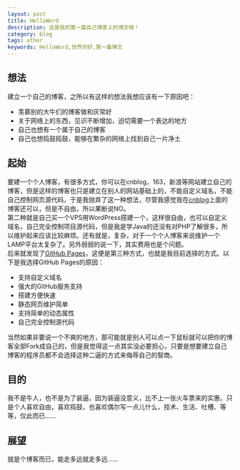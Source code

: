 ```yaml
---
layout: post
title: HelloWord
description: 这是我的第一篇自己博客上的博文哦！
category: blog
tags: other
keywords: HelloWord,世界你好,第一篇博文
---
```


## 想法
建立一个自己的博客，之所以有这样的想法我想应该有一下原因吧：  

 * 羡慕别的大牛们的博客做和灰常好
 * 关于网络上的东西，见识不断增加，迫切需要一个表达的地方
 * 自己也想有一个属于自己的博客
 * 自己也想捣鼓捣鼓，能够在繁杂的网络上找到自己一片净土

## 起始
要建一个个人博客，有很多方式，你可以在cnblog，163，新浪等网站建立自己的博客，但是这样的博客也只是建立在别人的网站基础上的，不能自定义域名，不能自己控制网页源代码，于是我抛弃了这一种想法，尽管我感觉我在[cnblog](http://home.cnblogs.com/u/dolphinboy/)上面的博客还可以，但是不自由，所以果断说NO。  
第二种就是自己买一个VPS用WordPress搭建一个，这样很自由，也可以自定义域名，自己完全控制项目源代码，但是我是学Java的还没有对PHP了解很多，所以维护起来应该比较麻烦。还有就是，复杂，对于一个个人博客来说维护一个LAMP平台太复杂了。另外弱弱的说一下，其实费用也是个问题。  
后来就发现了[GitHub Pages](http://pages.github.com/)，这便是第三种方式，也就是我目前选择的方式。以下是我选择GitHub Pages的原因：

 * 支持自定义域名
 * 强大的GitHub服务支持
 * 搭建方便快速
 * 静态网页维护简单
 * 支持简单的动态属性
 * 自己完全控制源代码

当然如果非要说一个不爽的地方，那可能就是别人可以点一下鼠标就可以把你的博客全部Fork成自己的，但是我觉得这一点其实没必要担心，只要是想要建立自己博客的程序员都不会选择这种二逼的方式来侮辱自己的智商。

## 目的
我不是牛人，也不是为了装逼，因为装逼没意义，比不上一张火车票来的实惠。只是个人喜欢自由，喜欢捣鼓，也喜欢偶尔写一点儿什么，技术、生活、吐槽、等等，仅此而已……

## 展望
就是个博客而已，能走多远就走多远……
